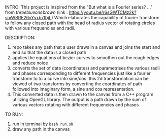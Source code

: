 INTRO:
  This project is inspired from the "But what is a Fourier series? ..." from *threeblueonebrown* (link : https://youtu.be/r6sGWTCMz2k?si=WBRE26vYvxb7tbjL)
Which elaborates the capability of fourier transform to follow any closed path with the head of radius vector of rotating circles with various frequencies and radii.

DESCRIPTION: 
  1. repo takes any path that a user draws in a canvas and joins the start and end so that the data is a closed path
  2. applies the equations of bezier curves to smoothen out the rough edges and reduce noice
  3. converts the set of data (coordinates) and parametrises the various radii and phases corresponding to different frequencies just like a fourier transform to
     to a curve into sine/cos. this 2d transformation can be viewed of two transforms by converting the coordinates of path followed into imaginary form, a sine and cos
     representation.
  4. This converted data is then drawn to the canvas from a C++ program utilizing OpenGL library. The output is a path drawn by the sum of various vectors rotating with
     different frequencies and phases

TO RUN:
  1. run in terminal by ` bash run.sh `
  2. draw any path in the canvas
